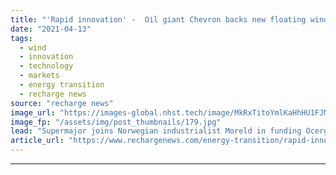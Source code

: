```yaml
---
title: "'Rapid innovation' -  Oil giant Chevron backs new floating wind design for US Atlantic debut"
date: "2021-04-13"
tags: 
  - wind
  - innovation
  - technology
  - markets
  - energy transition
  - recharge news
source: "recharge news"
image_url: "https://images-global.nhst.tech/image/MkRxTitoYmlKaHhHU1FJMXFQZitDUVVja2FvQ1hTU3dlcVZadmlGSm9BMD0=/nhst/binary/9b30df8e8b8e79b0a26d924b4282480d"
image_fp: "/assets/img/post_thumbnails/179.jpg"
lead: "Supermajor joins Norwegian industrialist Moreld in funding Ocergy concept, with 10MW prototype in line for Shell-Ocean Winds Mayflower wind project off Massachusetts"
article_url: "https://www.rechargenews.com/energy-transition/rapid-innovation-oil-giant-chevron-backs-new-floating-wind-design-for-us-atlantic-debut/2-1-993731"
---
```


---
